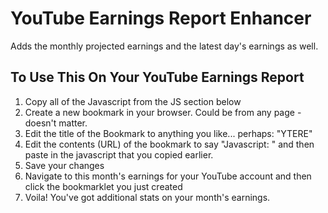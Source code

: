 # YouTube Earnings Report Enhancer
Adds the monthly projected earnings and the latest day's earnings as well.

## To Use This On Your YouTube Earnings Report

1. Copy all of the Javascript from the JS section below
2. Create a new bookmark in your browser. Could be from any page - doesn't matter.
3. Edit the title of the Bookmark to anything you like... perhaps: "YTERE"
4. Edit the contents (URL) of the bookmark to say "Javascript: " and then paste in the javascript that you copied earlier.
5. Save your changes
6. Navigate to this month's earnings for your YouTube account and then click the bookmarklet you just created
7. Voila! You've got additional stats on your month's earnings.

